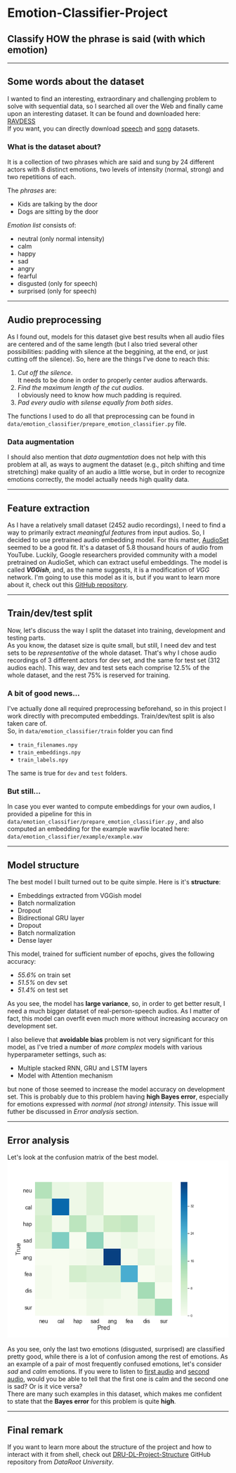 # Emotion-Classifier-Project
## Classify HOW the phrase is said (with which emotion)
---
## Some words about the dataset
I wanted to find an interesting, extraordinary and challenging problem to solve with sequential data, so I searched all over the Web and finally came upon an interesting dataset. It can be found and downloaded here: [RAVDESS](https://zenodo.org/record/1188976#.XGxny3q3qUl>)  
If you want, you can directly download [speech](https://zenodo.org/record/1188976/files/Audio_Speech_Actors_01-24.zip?download=1) and [song](https://zenodo.org/record/1188976/files/Audio_Song_Actors_01-24.zip?download=1) datasets.

### What is the dataset about?
It is a collection of two phrases which are said and sung by 24 different actors with 8 distinct emotions, two levels of intensity (normal, strong) and two repetitions of each.  

The *phrases* are:
- Kids are talking by the door
- Dogs are sitting by the door

*Emotion list* consists of:
- neutral (only normal intensity)
- calm
- happy
- sad
- angry
- fearful
- disgusted (only for speech)
- surprised  (only for speech)
---
## Audio preprocessing
As I found out, models for this dataset give best results when all audio files are centered and of the same length (but I also tried several other possibilities: padding with silence at the beggining, at the end, or just cutting off the silence). So, here are the things I've done to reach this:

1. *Cut off the silence*.  
It needs to be done in order to properly center audios afterwards.
2. *Find the maximum length of the cut audios*.  
I obviously need to know how much padding is required.
3. *Pad every audio with silense equally from both sides*.

The functions I used to do all that preprocessing can be found in `data/emotion_classifier/prepare_emotion_classifier.py` file.

### Data augmentation
I should also mention that *data augmentation* does not help with this problem at all, as ways to augment the dataset (e.g., pitch shifting and time stretching) make quality of an audio a little worse, but in order to recognize emotions correctly, the model actually needs high quality data.

---
## Feature extraction
As I have a relatively small dataset (2452 audio recordings), I need to find a way to primarily extract *meaningful features* from input audios. So, I decided to use pretrained audio embedding model. For this matter, [AudioSet](https://research.google.com/audioset///index.html) seemed to be a good fit. It's a dataset of 5.8 thousand hours of audio from YouTube. Luckily, Google researchers provided community with a model pretrained on AudioSet, which can extract useful embeddings. The model is called ***VGGish***, and, as the name suggests, it is a modification of *VGG* network. I'm going to use this model as it is, but if you want to learn more about it, check out this [GitHub repository](https://github.com/tensorflow/models/tree/master/research/audioset).

---
## Train/dev/test split
Now, let's discuss the way I split the dataset into training, development and testing parts.  
As you know, the dataset size is quite small, but still, I need dev and test sets to be *representative* of the whole dataset. That's why I chose audio recordings of 3 different actors for dev set, and the same for test set (312 audios each). This way, dev and test sets each comprise 12.5% of the whole dataset, and the rest 75% is reserved for training.

### A bit of good news...
I've actually done all required preprocessing beforehand, so in this project I work directly with precomputed embeddings. Train/dev/test split is also taken care of.  
So, in `data/emotion_classifier/train` folder you can find
- `train_filenames.npy`
- `train_embeddings.npy`
- `train_labels.npy`

The same is true for `dev` and `test` folders.

### But still...
In case you ever wanted to compute embeddings for your own audios, I provided a pipeline for this in `data/emotion_classifier/prepare_emotion_classifier.py` , and also computed an embedding for the example wavfile located here: `data/emotion_classifier/example/example.wav`

---
## Model structure
The best model I built turned out to be quite simple. Here is it's **structure**:

- Embeddings extracted from VGGish model
- Batch normalization
- Dropout
- Bidirectional GRU layer
- Dropout
- Batch normalization
- Dense layer

This model, trained for sufficient number of epochs, gives the following accuracy:

- *55.6%* on train set
- *51.5%* on dev set
- *51.4%* on test set

As you see, the model has **large variance**, so, in order to get better result, I need a much bigger dataset of real-person-speech audios. As I matter of fact, this model can overfit even much more without increasing accuracy on development set.

I also believe that **avoidable bias** problem is not very significant for this model, as I've tried a number of *more complex* models with various hyperparameter settings, such as:

- Multiple stacked RNN, GRU and LSTM layers
- Model with Attention mechanism

but none of those seemed to increase the model accuracy on development set. This is probably due to this problem having **high Bayes error**, especially for emotions expressed with *normal (not strong) intensity*. This issue will futher be discussed in *Error analysis* section.

---
## Error analysis
Let's look at the confusion matrix of the best model.
![Confusion matrix](data/emotion_classifier/confusion_matrix.png)

As you see, only the last two emotions (disgusted, surprised) are classified pretty good, while there is a lot of confusion among the rest of emotions. As an example of a pair of most frequently confused emotions, let's consider *sad* and *calm* emotions. If you were to listen to
[first audio](https://github.com/Kostyan0005/Emotion-Classifier-Project/tree/master/data/emotion_classifier/example/calm_emotion_example.wav)
and
[second audio](https://github.com/Kostyan0005/Emotion-Classifier-Project/tree/master/data/emotion_classifier/example/sad_emotion_example.wav),
would you be able to tell that the first one is calm and the second one is sad? Or is it vice versa?  
There are many such examples in this dataset, which makes me confident to state that the **Bayes error** for this problem is quite **high**.

---
## Final remark
If you want to learn more about the structure of the project and how to interact with it from shell, check out [DRU-DL-Project-Structure](https://github.com/dataroot/DRU-DL-Project-Structure) GitHub repository from *DataRoot University*.


